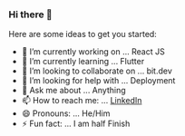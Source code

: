 ### Hi there 👋

Here are some ideas to get you started:

- 🔭 I’m currently working on ... React JS
- 🌱 I’m currently learning ... Flutter
- 👯 I’m looking to collaborate on ... bit.dev
- 🤔 I’m looking for help with ... Deployment
- 💬 Ask me about ... Anything
- 📫 How to reach me: ... [LinkedIn](https://www.linkedin.com/in/vishnu-thiyagarajan-2aa6a6129/)
- 😄 Pronouns: ... He/Him
- ⚡ Fun fact: ... I am half Finish
